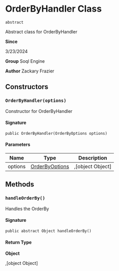 # OrderByHandler Class
`abstract`

Abstract class for OrderByHandler

**Since** 

3/23/2024

**Group** Soql Engine

**Author** Zackary Frazier

## Constructors
### `OrderByHandler(options)`

Constructor for OrderByHandler

#### Signature
```apex
public OrderByHandler(OrderByOptions options)
```

#### Parameters
| Name | Type | Description |
|------|------|-------------|
| options | [OrderByOptions](OrderByOptions.md) | ,[object Object] |

## Methods
### `handleOrderBy()`

Handles the OrderBy

#### Signature
```apex
public abstract Object handleOrderBy()
```

#### Return Type
**Object**

,[object Object]